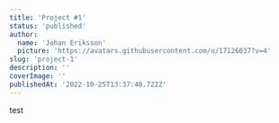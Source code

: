 ```yaml
---
title: 'Project #1'
status: 'published'
author:
  name: 'Johan Eriksson'
  picture: 'https://avatars.githubusercontent.com/u/17126037?v=4'
slug: 'project-1'
description: ''
coverImage: ''
publishedAt: '2022-10-25T13:37:40.722Z'
---
```


test

